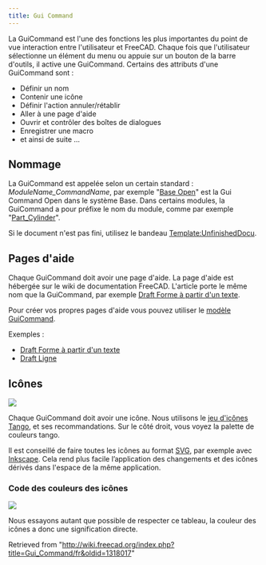 ```yaml
---
title: Gui Command
---
```

La GuiCommand est l'une des fonctions les plus importantes du point de vue interaction entre l'utilisateur et FreeCAD. Chaque fois que l'utilisateur sélectionne un élément du menu ou appuie sur un bouton de la barre d'outils, il active une GuiCommand. Certains des attributs d'une GuiCommand sont :

* Définir un nom
* Contenir une icône
* Définir l'action annuler/rétablir
* Aller à une page d'aide
* Ouvrir et contrôler des boîtes de dialogues
* Enregistrer une macro
* et ainsi de suite ...

## Nommage

La GuiCommand est appelée selon un certain standard : *ModuleName\_CommandName*, par exemple "[Base Open](/index.php?title=Base_Open/fr&action=edit&redlink=1 "Base Open/fr (page does not exist)")" est la Gui Command Open dans le système Base. Dans certains modules, la GuiCommand a pour préfixe le nom du module, comme par exemple "[Part\_Cylinder](/Part_Cylinder "Part Cylinder")".

Si le document n'est pas fini, utilisez le bandeau [Template:UnfinishedDocu](/Template:UnfinishedDocu "Template:UnfinishedDocu").

## Pages d'aide

Chaque GuiCommand doit avoir une page d'aide. La page d'aide est hébergée sur le wiki de documentation FreeCAD. L'article porte le même nom que la GuiCommand, par exemple [Draft Forme à partir d'un texte](/Draft_ShapeString/fr "Draft ShapeString/fr").

Pour créer vos propres pages d'aide vous pouvez utiliser le [modèle GuiCommand](/GuiCommand_model/fr "GuiCommand model/fr").

Exemples :

* [Draft Forme à partir d'un texte](/Draft_ShapeString/fr "Draft ShapeString/fr")
* [Draft Ligne](/Draft_Line/fr "Draft Line/fr")

## Icônes

![](/images/Tango-Palette.png)

Chaque GuiCommand doit avoir une icône. Nous utilisons le [jeu d'icônes Tango](http://tango-project.org/Tango_Desktop_Project), et ses recommandations. Sur le côté droit, vous voyez la palette de couleurs tango.

Il est conseillé de faire toutes les icônes au format [SVG](/SVG/fr "SVG/fr"), par exemple avec [Inkscape](http://inkscape.org/?lang=fr&css=css/base.css). Cela rend plus facile l’application des changements et des icônes dérivés dans l'espace de la même application.

### Code des couleurs des icônes

![](/images/Colorchart.png)

Nous essayons autant que possible de respecter ce tableau, la couleur des icônes a donc une signification directe.

Retrieved from "<http://wiki.freecad.org/index.php?title=Gui_Command/fr&oldid=1318017>"